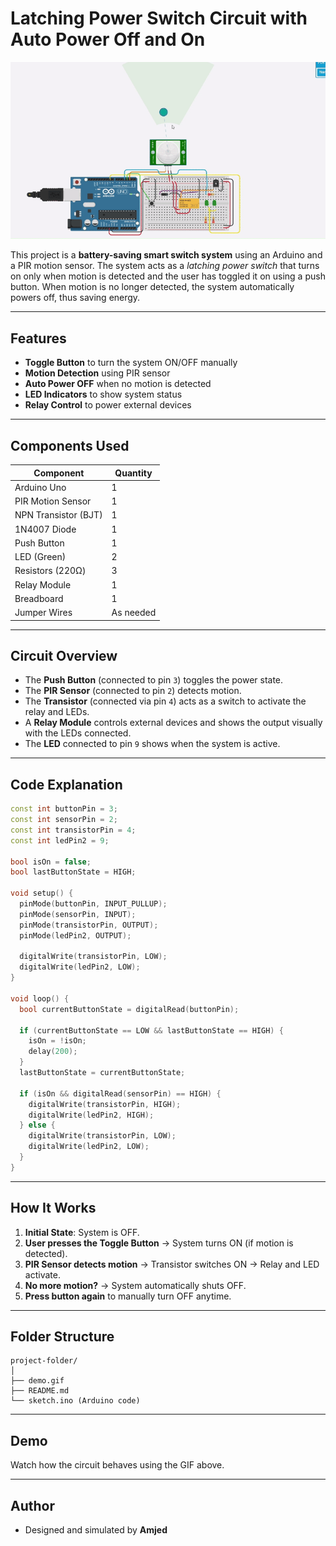 # Latching Power Switch Circuit with Auto Power Off and On

![Project Demo](demo.gif)

This project is a **battery-saving smart switch system** using an Arduino and a PIR motion sensor. The system acts as a *latching power switch* that turns on only when motion is detected and the user has toggled it on using a push button. When motion is no longer detected, the system automatically powers off, thus saving energy.

---

##  Features
- **Toggle Button** to turn the system ON/OFF manually
- **Motion Detection** using PIR sensor
- **Auto Power OFF** when no motion is detected
- **LED Indicators** to show system status
- **Relay Control** to power external devices

---

##  Components Used

| Component           | Quantity |
|--------------------|----------|
| Arduino Uno        | 1        |
| PIR Motion Sensor  | 1        |
| NPN Transistor (BJT) | 1      |
| 1N4007 Diode       | 1        |
| Push Button        | 1        |
| LED (Green)        | 2        |
| Resistors (220Ω)   | 3        |
| Relay Module       | 1        |
| Breadboard         | 1        |
| Jumper Wires       | As needed |

---

##  Circuit Overview

- The **Push Button** (connected to pin `3`) toggles the power state.
- The **PIR Sensor** (connected to pin `2`) detects motion.
- The **Transistor** (connected via pin `4`) acts as a switch to activate the relay and LEDs.
- A **Relay Module** controls external devices and shows the output visually with the LEDs connected.
- The **LED** connected to pin `9` shows when the system is active.

---

##  Code Explanation
```cpp
const int buttonPin = 3;       
const int sensorPin = 2;       
const int transistorPin = 4;   
const int ledPin2 = 9;         

bool isOn = false;             
bool lastButtonState = HIGH;   

void setup() {
  pinMode(buttonPin, INPUT_PULLUP);  
  pinMode(sensorPin, INPUT);          
  pinMode(transistorPin, OUTPUT);    
  pinMode(ledPin2, OUTPUT);          

  digitalWrite(transistorPin, LOW);  
  digitalWrite(ledPin2, LOW);        
}

void loop() {
  bool currentButtonState = digitalRead(buttonPin);

  if (currentButtonState == LOW && lastButtonState == HIGH) {
    isOn = !isOn;        
    delay(200);         
  }
  lastButtonState = currentButtonState;

  if (isOn && digitalRead(sensorPin) == HIGH) {
    digitalWrite(transistorPin, HIGH);  
    digitalWrite(ledPin2, HIGH);        
  } else {
    digitalWrite(transistorPin, LOW);   
    digitalWrite(ledPin2, LOW);         
  }
}
```

---

##  How It Works
1. **Initial State**: System is OFF.
2. **User presses the Toggle Button** → System turns ON (if motion is detected).
3. **PIR Sensor detects motion** → Transistor switches ON → Relay and LED activate.
4. **No more motion?** → System automatically shuts OFF.
5. **Press button again** to manually turn OFF anytime.

---

##  Folder Structure
```
project-folder/
│
├── demo.gif
├── README.md
└── sketch.ino (Arduino code)
```

---

##  Demo
Watch how the circuit behaves using the GIF above.

---

##  Author
- Designed and simulated by **Amjed**
